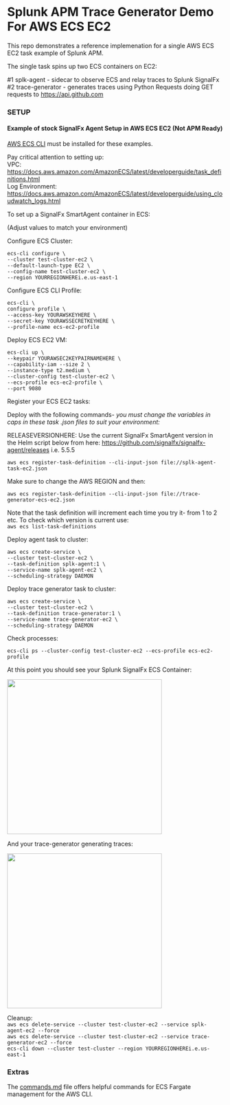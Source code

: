 # Splunk APM Trace Generator Demo For AWS ECS EC2

This repo demonstrates a reference implemenation for a single AWS ECS EC2 task example of Splunk APM.

The single task spins up two ECS containers on EC2:

#1 splk-agent - sidecar to observe ECS and relay traces to Splunk SignalFx   
#2 trace-generator - generates traces using Python Requests doing GET requests to https://api.github.com

### SETUP

#### Example of stock SignalFx Agent Setup in AWS ECS EC2 (Not APM Ready)

[AWS ECS CLI](https://docs.aws.amazon.com/AmazonECS/latest/developerguide/ECS_CLI.html) must be installed for these examples.

Pay critical attention to setting up:  
VPC: https://docs.aws.amazon.com/AmazonECS/latest/developerguide/task_definitions.html  
Log Environment: https://docs.aws.amazon.com/AmazonECS/latest/developerguide/using_cloudwatch_logs.html  

To set up a SignalFx SmartAgent container in ECS:

(Adjust values to match your environment)  

Configure ECS Cluster:  
```
ecs-cli configure \
--cluster test-cluster-ec2 \
--default-launch-type EC2 \
--config-name test-cluster-ec2 \
--region YOURREGIONHEREi.e.us-east-1
```

Configure ECS CLI Profile:  
```
ecs-cli \
configure profile \
--access-key YOURAWSKEYHERE \
--secret-key YOURAWSSECRETKEYHERE \
--profile-name ecs-ec2-profile
```

Deploy ECS EC2 VM:  
```
ecs-cli up \
--keypair YOURAWSEC2KEYPAIRNAMEHERE \
--capability-iam --size 2 \
--instance-type t2.medium \
--cluster-config test-cluster-ec2 \
--ecs-profile ecs-ec2-profile \
--port 9080
```

Register your ECS EC2 tasks:

Deploy with the following commands- *you must change the variables in caps in these task .json files to suit your environment:*

RELEASEVERSIONHERE: Use the current SignalFx SmartAgent version in the Helm script below from here: https://github.com/signalfx/signalfx-agent/releases i.e. 5.5.5

`aws ecs register-task-definition --cli-input-json file://splk-agent-task-ec2.json`

Make sure to change the AWS REGION and then:

`aws ecs register-task-definition --cli-input-json file://trace-generator-ecs-ec2.json`

Note that the task definition will increment each time you try it- from 1 to 2 etc. To check which version is current use:  
`aws ecs list-task-definitions`

Deploy agent task to cluster:

```
aws ecs create-service \
--cluster test-cluster-ec2 \
--task-definition splk-agent:1 \
--service-name splk-agent-ec2 \
--scheduling-strategy DAEMON
```

Deploy trace generator task to cluster:

```
aws ecs create-service \
--cluster test-cluster-ec2 \
--task-definition trace-generator:1 \
--service-name trace-generator-ec2 \
--scheduling-strategy DAEMON
```

Check processes:

`ecs-cli ps --cluster-config test-cluster-ec2 --ecs-profile ecs-ec2-profile`

At this point you should see your Splunk SignalFx ECS Container:

<img src="../../../../assets/ecs-metrics.png" width="360" /> 

And your trace-generator generating traces:

<img src="../../../../assets/ecs-trace-generator.png" width="360" /> 

Cleanup:  
`aws ecs delete-service --cluster test-cluster-ec2 --service splk-agent-ec2 --force`   
`aws ecs delete-service --cluster test-cluster-ec2 --service trace-generator-ec2 --force`    
`ecs-cli down --cluster test-cluster --region YOURREGIONHEREi.e.us-east-1` 

### Extras

The [commands.md](./commands.md) file offers helpful commands for ECS Fargate management for the AWS CLI.
